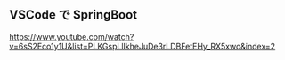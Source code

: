 ## VSCode で SpringBoot

https://www.youtube.com/watch?v=6sS2Eco1y1U&list=PLKGspLlIkheJuDe3rLDBFetEHy_RX5xwo&index=2
